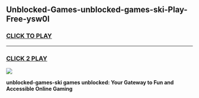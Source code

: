 
## Unblocked-Games-unblocked-games-ski-Play-Free-ysw0l
<h3>
<a href="https://premium76.site?title=unblocked-games-ski&ref=10A">CLICK TO PLAY</a></h3>
<hr>

<h3>
<a href="https://premium76.site?title=unblocked-games-ski&ref=10A">CLICK 2 PLAY</a>
  
</h3>

<a href="https://premium76.site?title=unblocked-games-ski&ref=10A"><img src="https://clearcache.store/games.png"></a>


**unblocked-games-ski games unblocked: Your Gateway to Fun and Accessible Online Gaming**
